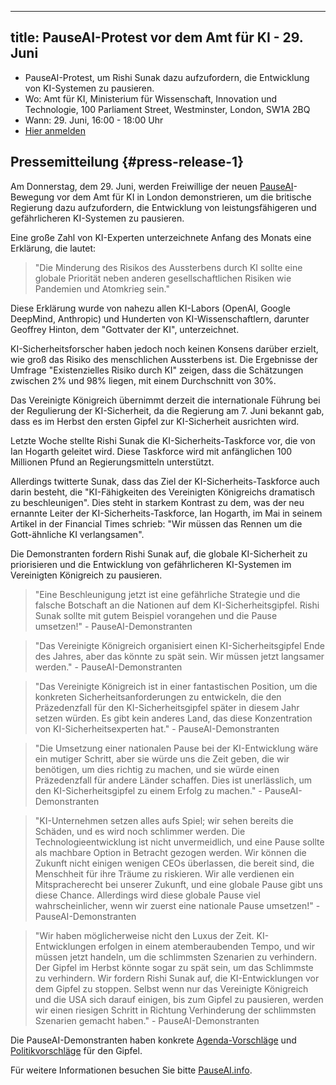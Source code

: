 

---
title: PauseAI-Protest vor dem Amt für KI - 29. Juni
---
- PauseAI-Protest, um Rishi Sunak dazu aufzufordern, die Entwicklung von KI-Systemen zu pausieren.
- Wo: Amt für KI, Ministerium für Wissenschaft, Innovation und Technologie, 100 Parliament Street, Westminster, London, SW1A 2BQ
- Wann: 29. Juni, 16:00 - 18:00 Uhr
- [Hier anmelden](https://forms.gle/t1FvzqaEBmZuBuXS7)

## Pressemitteilung {#press-release-1}

Am Donnerstag, dem 29. Juni, werden Freiwillige der neuen [PauseAI](http://pauseai.info)-Bewegung vor dem Amt für KI in London demonstrieren, um die britische Regierung dazu aufzufordern, die Entwicklung von leistungsfähigeren und gefährlicheren KI-Systemen zu pausieren.

Eine große Zahl von KI-Experten unterzeichnete Anfang des Monats eine Erklärung, die lautet:

> "Die Minderung des Risikos des Aussterbens durch KI sollte eine globale Priorität neben anderen gesellschaftlichen Risiken wie Pandemien und Atomkrieg sein."

Diese Erklärung wurde von nahezu allen KI-Labors (OpenAI, Google DeepMind, Anthropic) und Hunderten von KI-Wissenschaftlern, darunter Geoffrey Hinton, dem "Gottvater der KI", unterzeichnet.

KI-Sicherheitsforscher haben jedoch noch keinen Konsens darüber erzielt, wie groß das Risiko des menschlichen Aussterbens ist.
Die Ergebnisse der Umfrage "Existenzielles Risiko durch KI" zeigen, dass die Schätzungen zwischen 2% und 98% liegen, mit einem Durchschnitt von 30%.

Das Vereinigte Königreich übernimmt derzeit die internationale Führung bei der Regulierung der KI-Sicherheit, da die Regierung am 7. Juni bekannt gab, dass es im Herbst den ersten Gipfel zur KI-Sicherheit ausrichten wird.

Letzte Woche stellte Rishi Sunak die KI-Sicherheits-Taskforce vor, die von Ian Hogarth geleitet wird.
Diese Taskforce wird mit anfänglichen 100 Millionen Pfund an Regierungsmitteln unterstützt.

Allerdings twitterte Sunak, dass das Ziel der KI-Sicherheits-Taskforce auch darin besteht, die "KI-Fähigkeiten des Vereinigten Königreichs dramatisch zu beschleunigen".
Dies steht in starkem Kontrast zu dem, was der neu ernannte Leiter der KI-Sicherheits-Taskforce, Ian Hogarth, im Mai in seinem Artikel in der Financial Times schrieb: "Wir müssen das Rennen um die Gott-ähnliche KI verlangsamen".

Die Demonstranten fordern Rishi Sunak auf, die globale KI-Sicherheit zu priorisieren und die Entwicklung von gefährlicheren KI-Systemen im Vereinigten Königreich zu pausieren.

> "Eine Beschleunigung jetzt ist eine gefährliche Strategie und die falsche Botschaft an die Nationen auf dem KI-Sicherheitsgipfel. Rishi Sunak sollte mit gutem Beispiel vorangehen und die Pause umsetzen!" - PauseAI-Demonstranten

> "Das Vereinigte Königreich organisiert einen KI-Sicherheitsgipfel Ende des Jahres, aber das könnte zu spät sein. Wir müssen jetzt langsamer werden." - PauseAI-Demonstranten

> "Das Vereinigte Königreich ist in einer fantastischen Position, um die konkreten Sicherheitsanforderungen zu entwickeln, die den Präzedenzfall für den KI-Sicherheitsgipfel später in diesem Jahr setzen würden. Es gibt kein anderes Land, das diese Konzentration von KI-Sicherheitsexperten hat." - PauseAI-Demonstranten

> "Die Umsetzung einer nationalen Pause bei der KI-Entwicklung wäre ein mutiger Schritt, aber sie würde uns die Zeit geben, die wir benötigen, um dies richtig zu machen, und sie würde einen Präzedenzfall für andere Länder schaffen. Dies ist unerlässlich, um den KI-Sicherheitsgipfel zu einem Erfolg zu machen." - PauseAI-Demonstranten

> "KI-Unternehmen setzen alles aufs Spiel; wir sehen bereits die Schäden, und es wird noch schlimmer werden. Die Technologieentwicklung ist nicht unvermeidlich, und eine Pause sollte als machbare Option in Betracht gezogen werden. Wir können die Zukunft nicht einigen wenigen CEOs überlassen, die bereit sind, die Menschheit für ihre Träume zu riskieren. Wir alle verdienen ein Mitspracherecht bei unserer Zukunft, und eine globale Pause gibt uns diese Chance. Allerdings wird diese globale Pause viel wahrscheinlicher, wenn wir zuerst eine nationale Pause umsetzen!" - PauseAI-Demonstranten

> "Wir haben möglicherweise nicht den Luxus der Zeit. KI-Entwicklungen erfolgen in einem atemberaubenden Tempo, und wir müssen jetzt handeln, um die schlimmsten Szenarien zu verhindern. Der Gipfel im Herbst könnte sogar zu spät sein, um das Schlimmste zu verhindern. Wir fordern Rishi Sunak auf, die KI-Entwicklungen vor dem Gipfel zu stoppen. Selbst wenn nur das Vereinigte Königreich und die USA sich darauf einigen, bis zum Gipfel zu pausieren, werden wir einen riesigen Schritt in Richtung Verhinderung der schlimmsten Szenarien gemacht haben." - PauseAI-Demonstranten

Die PauseAI-Demonstranten haben konkrete [Agenda-Vorschläge](/summit) und [Politikvorschläge](/proposal) für den Gipfel.

Für weitere Informationen besuchen Sie bitte [PauseAI.info](http://pauseai.info).